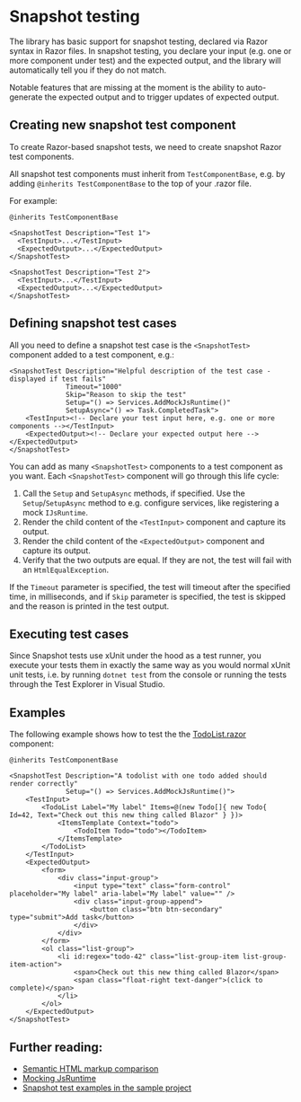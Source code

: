 # Snapshot testing

The library has basic support for snapshot testing, declared via Razor syntax in Razor files. In snapshot testing, you declare your input (e.g. one or more component under test) and the expected output, and the library will automatically tell you if they do not match.

Notable features that are missing at the moment is the ability to auto-generate the expected output and to trigger updates of expected output.

## Creating new snapshot test component

To create Razor-based snapshot tests, we need to create snapshot Razor test components.

All snapshot test components must inherit from `TestComponentBase`, e.g. by adding `@inherits TestComponentBase` to the top of your .razor file.

For example:

```cshtml
@inherits TestComponentBase

<SnapshotTest Description="Test 1">
  <TestInput>...</TestInput>
  <ExpectedOutput>...</ExpectedOutput>
</SnapshotTest>

<SnapshotTest Description="Test 2">
  <TestInput>...</TestInput>
  <ExpectedOutput>...</ExpectedOutput>
</SnapshotTest>
```

## Defining snapshot test cases

All you need to define a snapshot test case is the `<SnapshotTest>` component added to a test component, e.g.:

```cshtml
<SnapshotTest Description="Helpful description of the test case - displayed if test fails"
              Timeout="1000"
              Skip="Reason to skip the test"
              Setup="() => Services.AddMockJsRuntime()"
              SetupAsync="() => Task.CompletedTask">
    <TestInput><!-- Declare your test input here, e.g. one or more components --></TestInput>
    <ExpectedOutput><!-- Declare your expected output here --></ExpectedOutput>
</SnapshotTest>
```

You can add as many `<SnapshotTest>` components to a test component as you want. Each `<SnapshotTest>` component will go through this life cycle:

1. Call the `Setup` and `SetupAsync` methods, if specified. Use the `Setup`/`SetupAsync` method to e.g. configure services, like registering a mock `IJsRuntime`.
2. Render the child content of the `<TestInput>` component and capture its output.
3. Render the child content of the `<ExpectedOutput>` component and capture its output.
4. Verify that the two outputs are equal. If they are not, the test will fail with an `HtmlEqualException`.

If the `Timeout` parameter is specified, the test will timeout after the specified time, in milliseconds, and if `Skip` parameter is specified, the test is skipped and the reason is printed in the test output.

## Executing test cases

Since Snapshot tests use xUnit under the hood as a test runner, you execute your tests them in exactly the same way as you would normal xUnit unit tests, i.e. by running `dotnet test` from the console or running the tests through the Test Explorer in Visual Studio.

## Examples

The following example shows how to test the the [TodoList.razor](https://github.com/egil/bunit/blob/main/sample/src/Components/TodoList.razor) component:

```cshtml
@inherits TestComponentBase

<SnapshotTest Description="A todolist with one todo added should render correctly"
              Setup="() => Services.AddMockJsRuntime()">
    <TestInput>
        <TodoList Label="My label" Items=@(new Todo[]{ new Todo{ Id=42, Text="Check out this new thing called Blazor" } })>
            <ItemsTemplate Context="todo">
                <TodoItem Todo="todo"></TodoItem>
            </ItemsTemplate>
        </TodoList>
    </TestInput>
    <ExpectedOutput>
        <form>
            <div class="input-group">
                <input type="text" class="form-control" placeholder="My label" aria-label="My label" value="" />
                <div class="input-group-append">
                    <button class="btn btn-secondary" type="submit">Add task</button>
                </div>
            </div>
        </form>
        <ol class="list-group">
            <li id:regex="todo-42" class="list-group-item list-group-item-action">
                <span>Check out this new thing called Blazor</span>
                <span class="float-right text-danger">(click to complete)</span>
            </li>
        </ol>
    </ExpectedOutput>
</SnapshotTest>
```

## Further reading:

- [Semantic HTML markup comparison](/docs/semantic-html-markup-comparison.html)
- [Mocking JsRuntime](/docs/mocking-jsruntime.html)
- [Snapshot test examples in the sample project](https://github.com/egil/bunit/tree/main/sample/tests/SnapshotTests)
